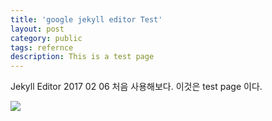 ```yaml
---
title: 'google jekyll editor Test'
layout: post
category: public
tags: refernce
description: This is a test page
---
```

Jekyll Editor
2017 02 06 처음 사용해보다.
이것은 test page 이다.

![](https://lh4.googleusercontent.com/-v0soe-ievYE/AAAAAAAAAAI/AAAAAAADs0M/rf6O560VP38/s0-c-k-no-ns/photo.jpg)
